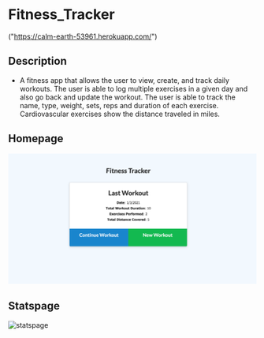 # Fitness_Tracker

("https://calm-earth-53961.herokuapp.com/")

## Description 

* A fitness app that allows the user to view, create, and track daily workouts. The user is able to log multiple exercises in a given day and also go back and update the workout. The user is able to track the name, type, weight, sets, reps and duration of each exercise. Cardiovascular exercises show the distance traveled in miles. 

## Homepage
![Homepage](https://github.com/DThorpe13/Fitness_Tracker/blob/master/public/images/home%20page.png)

## Statspage 
![statspage]()